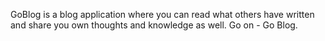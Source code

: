GoBlog is a blog application where you can read what others have written and share you own thoughts and knowledge as well. Go on - Go Blog.
